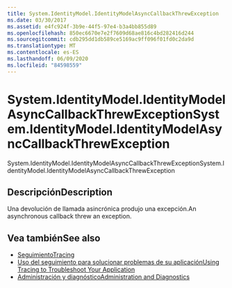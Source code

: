 ```yaml
---
title: System.IdentityModel.IdentityModelAsyncCallbackThrewException
ms.date: 03/30/2017
ms.assetid: e4fc924f-3b9e-44f5-97e4-b3a4bb855d89
ms.openlocfilehash: 850ec6670e7e2f7609d68ae816c4bd282416d244
ms.sourcegitcommit: cdb295dd1db589ce5169ac9ff096f01fd0c2da9d
ms.translationtype: MT
ms.contentlocale: es-ES
ms.lasthandoff: 06/09/2020
ms.locfileid: "84598559"
---
```

# <a name="systemidentitymodelidentitymodelasynccallbackthrewexception"></a><span data-ttu-id="886c2-102">System.IdentityModel.IdentityModelAsyncCallbackThrewException</span><span class="sxs-lookup"><span data-stu-id="886c2-102">System.IdentityModel.IdentityModelAsyncCallbackThrewException</span></span>
<span data-ttu-id="886c2-103">System.IdentityModel.IdentityModelAsyncCallbackThrewException</span><span class="sxs-lookup"><span data-stu-id="886c2-103">System.IdentityModel.IdentityModelAsyncCallbackThrewException</span></span>  
  
## <a name="description"></a><span data-ttu-id="886c2-104">Descripción</span><span class="sxs-lookup"><span data-stu-id="886c2-104">Description</span></span>  
 <span data-ttu-id="886c2-105">Una devolución de llamada asincrónica produjo una excepción.</span><span class="sxs-lookup"><span data-stu-id="886c2-105">An asynchronous callback threw an exception.</span></span>  
  
## <a name="see-also"></a><span data-ttu-id="886c2-106">Vea también</span><span class="sxs-lookup"><span data-stu-id="886c2-106">See also</span></span>

- [<span data-ttu-id="886c2-107">Seguimiento</span><span class="sxs-lookup"><span data-stu-id="886c2-107">Tracing</span></span>](index.md)
- [<span data-ttu-id="886c2-108">Uso del seguimiento para solucionar problemas de su aplicación</span><span class="sxs-lookup"><span data-stu-id="886c2-108">Using Tracing to Troubleshoot Your Application</span></span>](using-tracing-to-troubleshoot-your-application.md)
- [<span data-ttu-id="886c2-109">Administración y diagnóstico</span><span class="sxs-lookup"><span data-stu-id="886c2-109">Administration and Diagnostics</span></span>](../index.md)

